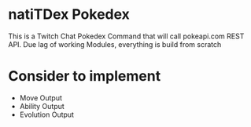 # natiTDex Pokedex

This is a Twitch Chat Pokedex Command that will call pokeapi.com REST API.
Due lag of working Modules, everything is build from scratch


# Consider to implement
- Move Output
- Ability Output
- Evolution Output
